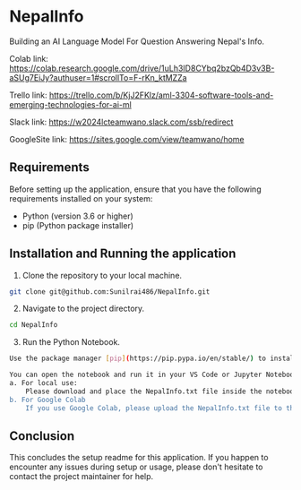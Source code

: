 # NepalInfo
Building an AI Language Model For Question Answering Nepal's Info.

Colab link: https://colab.research.google.com/drive/1uLh3ID8CYbq2bzQb4D3v3B-aSUg7EiJy?authuser=1#scrollTo=F-rKn_ktMZZa

Trello link: https://trello.com/b/KjJ2FKlz/aml-3304-software-tools-and-emerging-technologies-for-ai-ml

Slack link: https://w2024lcteamwano.slack.com/ssb/redirect

GoogleSite link: https://sites.google.com/view/teamwano/home

## Requirements
Before setting up the application, ensure that you have the following requirements installed on your system:

* Python (version 3.6 or higher)
* pip (Python package installer)

## Installation and Running the application

1. Clone the repository to your local machine.
  ```bash
  git clone git@github.com:Sunilrai486/NepalInfo.git
  ```

2. Navigate to the project directory.
  ```bash
  cd NepalInfo
  ```

3. Run the Python Notebook.
  ```bash
  Use the package manager [pip](https://pip.pypa.io/en/stable/) to install the Python package.

  You can open the notebook and run it in your VS Code or Jupyter Notebook or upload it to Google Colab.
  a. For local use:
      Please download and place the NepalInfo.txt file inside the notebook's working directory.
  b. For Google Colab
      If you use Google Colab, please upload the NepalInfo.txt file to the Google Colab content folder.
  ```

## Conclusion

This concludes the setup readme for this application. If you happen to encounter any issues during setup or usage, please don't hesitate to contact the project maintainer for help.
